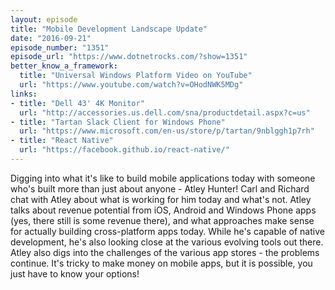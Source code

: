 ```yaml
---
layout: episode
title: "Mobile Development Landscape Update"
date: "2016-09-21"
episode_number: "1351"
episode_url: "https://www.dotnetrocks.com/?show=1351"
better_know_a_framework:
  title: "Universal Windows Platform Video on YouTube"
  url: "https://www.youtube.com/watch?v=OHodNWK5MDg"
links:
- title: "Dell 43' 4K Monitor"
  url: "http://accessories.us.dell.com/sna/productdetail.aspx?c=us"
- title: "Tartan Slack Client for Windows Phone"
  url: "https://www.microsoft.com/en-us/store/p/tartan/9nblggh1p7rh"
- title: "React Native"
  url: "https://facebook.github.io/react-native/"
---
```


Digging into what it's like to build mobile applications today with someone who's built more than just about anyone - Atley Hunter! Carl and Richard chat with Atley about what is working for him today and what's not. Atley talks about revenue potential from iOS, Android and Windows Phone apps (yes, there still is some revenue there), and what approaches make sense for actually building cross-platform apps today. While he's capable of native development, he's also looking close at the various evolving tools out there. Atley also digs into the challenges of the various app stores - the problems continue. It's tricky to make money on mobile apps, but it is possible, you just have to know your options!
